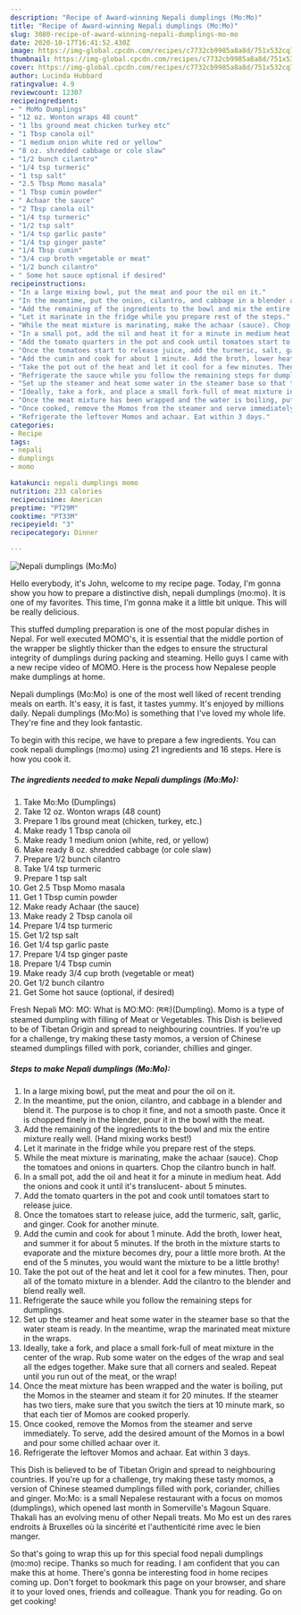 ```yaml
---
description: "Recipe of Award-winning Nepali dumplings (Mo:Mo)"
title: "Recipe of Award-winning Nepali dumplings (Mo:Mo)"
slug: 3080-recipe-of-award-winning-nepali-dumplings-mo-mo
date: 2020-10-17T16:41:52.430Z
image: https://img-global.cpcdn.com/recipes/c7732cb9985a8a8d/751x532cq70/nepali-dumplings-momo-recipe-main-photo.jpg
thumbnail: https://img-global.cpcdn.com/recipes/c7732cb9985a8a8d/751x532cq70/nepali-dumplings-momo-recipe-main-photo.jpg
cover: https://img-global.cpcdn.com/recipes/c7732cb9985a8a8d/751x532cq70/nepali-dumplings-momo-recipe-main-photo.jpg
author: Lucinda Hubbard
ratingvalue: 4.9
reviewcount: 12307
recipeingredient:
- " MoMo Dumplings"
- "12 oz. Wonton wraps 48 count"
- "1 lbs ground meat chicken turkey etc"
- "1 Tbsp canola oil"
- "1 medium onion white red or yellow"
- "8 oz. shredded cabbage or cole slaw"
- "1/2 bunch cilantro"
- "1/4 tsp turmeric"
- "1 tsp salt"
- "2.5 Tbsp Momo masala"
- "1 Tbsp cumin powder"
- " Achaar the sauce"
- "2 Tbsp canola oil"
- "1/4 tsp turmeric"
- "1/2 tsp salt"
- "1/4 tsp garlic paste"
- "1/4 tsp ginger paste"
- "1/4 Tbsp cumin"
- "3/4 cup broth vegetable or meat"
- "1/2 bunch cilantro"
- " Some hot sauce optional if desired"
recipeinstructions:
- "In a large mixing bowl, put the meat and pour the oil on it."
- "In the meantime, put the onion, cilantro, and cabbage in a blender and blend it. The purpose is to chop it fine, and not a smooth paste. Once it is chopped finely in the blender, pour it in the bowl with the meat."
- "Add the remaining of the ingredients to the bowl and mix the entire mixture really well. (Hand mixing works best!)"
- "Let it marinate in the fridge while you prepare rest of the steps."
- "While the meat mixture is marinating, make the achaar (sauce). Chop the tomatoes and onions in quarters. Chop the cilantro bunch in half."
- "In a small pot, add the oil and heat it for a minute in medium heat. Add the onions and cook it until it&#39;s translucent- about 5 minutes."
- "Add the tomato quarters in the pot and cook until tomatoes start to release juice."
- "Once the tomatoes start to release juice, add the turmeric, salt, garlic, and ginger. Cook for another minute."
- "Add the cumin and cook for about 1 minute. Add the broth, lower heat, and summer it for about 5 minutes. If the broth in the mixture starts to evaporate and the mixture becomes dry, pour a little more broth. At the end of the 5 minutes, you would want the mixture to be a little brothy!"
- "Take the pot out of the heat and let it cool for a few minutes. Then, pour all of the tomato mixture in a blender. Add the cilantro to the blender and blend really well."
- "Refrigerate the sauce while you follow the remaining steps for dumplings."
- "Set up the steamer and heat some water in the steamer base so that the water steam is ready. In the meantime, wrap the marinated meat mixture in the wraps."
- "Ideally, take a fork, and place a small fork-full of meat mixture in the center of the wrap. Rub some water on the edges of the wrap and seal all the edges together. Make sure that all corners and sealed. Repeat until you run out of the meat, or the wrap!"
- "Once the meat mixture has been wrapped and the water is boiling, put the Momos in the steamer and steam it for 20 minutes. If the steamer has two tiers, make sure that you switch the tiers at 10 minute mark, so that each tier of Momos are cooked properly."
- "Once cooked, remove the Momos from the steamer and serve immediately. To serve, add the desired amount of the Momos in a bowl and pour some chilled achaar over it."
- "Refrigerate the leftover Momos and achaar. Eat within 3 days."
categories:
- Recipe
tags:
- nepali
- dumplings
- momo

katakunci: nepali dumplings momo 
nutrition: 233 calories
recipecuisine: American
preptime: "PT29M"
cooktime: "PT33M"
recipeyield: "3"
recipecategory: Dinner

---
```



![Nepali dumplings (Mo:Mo)](https://img-global.cpcdn.com/recipes/c7732cb9985a8a8d/751x532cq70/nepali-dumplings-momo-recipe-main-photo.jpg)

Hello everybody, it's John, welcome to my recipe page. Today, I'm gonna show you how to prepare a distinctive dish, nepali dumplings (mo:mo). It is one of my favorites. This time, I'm gonna make it a little bit unique. This will be really delicious.

This stuffed dumpling preparation is one of the most popular dishes in Nepal. For well executed MOMO&#39;s, it is essential that the middle portion of the wrapper be slightly thicker than the edges to ensure the structural integrity of dumplings during packing and steaming. Hello guys I came with a new recipe video of MOMO. Here is the process how Nepalese people make dumplings at home.

Nepali dumplings (Mo:Mo) is one of the most well liked of recent trending meals on earth. It's easy, it is fast, it tastes yummy. It's enjoyed by millions daily. Nepali dumplings (Mo:Mo) is something that I've loved my whole life. They're fine and they look fantastic.


To begin with this recipe, we have to prepare a few ingredients. You can cook nepali dumplings (mo:mo) using 21 ingredients and 16 steps. Here is how you cook it.

<!--inarticleads1-->

##### The ingredients needed to make Nepali dumplings (Mo:Mo):

1. Take  Mo:Mo (Dumplings)
1. Take 12 oz. Wonton wraps (48 count)
1. Prepare 1 lbs ground meat (chicken, turkey, etc.)
1. Make ready 1 Tbsp canola oil
1. Make ready 1 medium onion (white, red, or yellow)
1. Make ready 8 oz. shredded cabbage (or cole slaw)
1. Prepare 1/2 bunch cilantro
1. Take 1/4 tsp turmeric
1. Prepare 1 tsp salt
1. Get 2.5 Tbsp Momo masala
1. Get 1 Tbsp cumin powder
1. Make ready  Achaar (the sauce)
1. Make ready 2 Tbsp canola oil
1. Prepare 1/4 tsp turmeric
1. Get 1/2 tsp salt
1. Get 1/4 tsp garlic paste
1. Prepare 1/4 tsp ginger paste
1. Prepare 1/4 Tbsp cumin
1. Make ready 3/4 cup broth (vegetable or meat)
1. Get 1/2 bunch cilantro
1. Get  Some hot sauce (optional, if desired)


Fresh Nepali MO: MO: What is MO:MO: (मःमः)(Dumpling). Momo is a type of steamed dumpling with filling of Meat or Vegetables. This Dish is believed to be of Tibetan Origin and spread to neighbouring countries. If you&#39;re up for a challenge, try making these tasty momos, a version of Chinese steamed dumplings filled with pork, coriander, chillies and ginger. 

<!--inarticleads2-->

##### Steps to make Nepali dumplings (Mo:Mo):

1. In a large mixing bowl, put the meat and pour the oil on it.
1. In the meantime, put the onion, cilantro, and cabbage in a blender and blend it. The purpose is to chop it fine, and not a smooth paste. Once it is chopped finely in the blender, pour it in the bowl with the meat.
1. Add the remaining of the ingredients to the bowl and mix the entire mixture really well. (Hand mixing works best!)
1. Let it marinate in the fridge while you prepare rest of the steps.
1. While the meat mixture is marinating, make the achaar (sauce). Chop the tomatoes and onions in quarters. Chop the cilantro bunch in half.
1. In a small pot, add the oil and heat it for a minute in medium heat. Add the onions and cook it until it&#39;s translucent- about 5 minutes.
1. Add the tomato quarters in the pot and cook until tomatoes start to release juice.
1. Once the tomatoes start to release juice, add the turmeric, salt, garlic, and ginger. Cook for another minute.
1. Add the cumin and cook for about 1 minute. Add the broth, lower heat, and summer it for about 5 minutes. If the broth in the mixture starts to evaporate and the mixture becomes dry, pour a little more broth. At the end of the 5 minutes, you would want the mixture to be a little brothy!
1. Take the pot out of the heat and let it cool for a few minutes. Then, pour all of the tomato mixture in a blender. Add the cilantro to the blender and blend really well.
1. Refrigerate the sauce while you follow the remaining steps for dumplings.
1. Set up the steamer and heat some water in the steamer base so that the water steam is ready. In the meantime, wrap the marinated meat mixture in the wraps.
1. Ideally, take a fork, and place a small fork-full of meat mixture in the center of the wrap. Rub some water on the edges of the wrap and seal all the edges together. Make sure that all corners and sealed. Repeat until you run out of the meat, or the wrap!
1. Once the meat mixture has been wrapped and the water is boiling, put the Momos in the steamer and steam it for 20 minutes. If the steamer has two tiers, make sure that you switch the tiers at 10 minute mark, so that each tier of Momos are cooked properly.
1. Once cooked, remove the Momos from the steamer and serve immediately. To serve, add the desired amount of the Momos in a bowl and pour some chilled achaar over it.
1. Refrigerate the leftover Momos and achaar. Eat within 3 days.


This Dish is believed to be of Tibetan Origin and spread to neighbouring countries. If you&#39;re up for a challenge, try making these tasty momos, a version of Chinese steamed dumplings filled with pork, coriander, chillies and ginger. Mo:Mo: is a small Nepalese restaurant with a focus on momos (dumplings), which opened last month in Somerville&#39;s Magoun Square. Thakali has an evolving menu of other Nepali treats. Mo Mo est un des rares endroits à Bruxelles où la sincérité et l&#39;authenticité rime avec le bien manger. 

So that's going to wrap this up for this special food nepali dumplings (mo:mo) recipe. Thanks so much for reading. I am confident that you can make this at home. There's gonna be interesting food in home recipes coming up. Don't forget to bookmark this page on your browser, and share it to your loved ones, friends and colleague. Thank you for reading. Go on get cooking!
